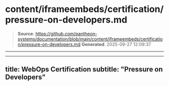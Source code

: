# content/iframeembeds/certification/pressure-on-developers.md

> **Source**: https://github.com/pantheon-systems/documentation/blob/main/content/iframeembeds/certification/pressure-on-developers.md
> **Generated**: 2025-09-27 12:09:37

---

---
title: WebOps Certification
subtitle: "Pressure on Developers"
---

<Partial file="certification-guide/pressure-on-developers.md" />
